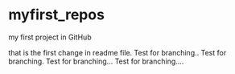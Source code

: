 # myfirst_repos
my first project in GitHub

that is the first change in readme file. 
Test for branching..
Test for branching.
Test for branching...
Test for branching....

